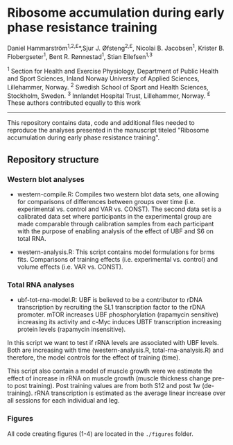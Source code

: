 # Ribosome accumulation during early phase resistance training

Daniel Hammarström<sup>1,2,£</sup>&ast;,Sjur J. Øfsteng<sup>2,£</sup>, Nicolai B. Jacobsen<sup>1</sup>, Krister B. Flobergseter<sup>1</sup>,  Bent R. Rønnestad<sup>1</sup>, Stian Ellefsen<sup>1,3</sup>


<sup>1</sup> Section for Health and Exercise Physiology, Department of Public Health and Sport Sciences, Inland Norway University of Applied Sciences, Lillehammer, Norway. 
<sup>2</sup> Swedish School of Sport and Health Sciences, Stockholm, Sweden.
<sup>3</sup> Innlandet Hospital Trust, Lillehammer, Norway. </div>
<sup>£</sup> These authors contributed equally to this work

----------------------------------------

This repository contains data, code and additional files needed to reproduce the analyses presented in the manuscript titeled "Ribosome accumulation during early phase resistance training". 

## Repository structure


### Western blot analyses

- western-compile.R: Compiles two western blot data sets, one allowing for comparisons of differences between groups over time (i.e. experimental vs. control and VAR vs. CONST). The second data set is a calibrated data set where participants in the experimental group are made comparable through calibration samples from each participant with the purpose of enabling analysis of the effect of UBF and S6 on total RNA.

- western-analysis.R: This script contains model formulations for brms fits. Comparisons of training effects (i.e. experimental vs. control) and volume effects (i.e. VAR vs. CONST).

### Total RNA analyses

- ubf-tot-rna-model.R: UBF is believed to be a contributor to rDNA transcription by recruiting the SL1 transcription factor to the rDNA promoter. mTOR increases UBF phosphorylation (rapamycin sensitive) increasing its activity and c-Myc induces UBTF transcription increasing protein levels (rapamycin insensitive).

In this script we want to test if rRNA levels are associated with UBF levels. Both are increasing with time (western-analysis.R, total-rna-analysis.R) and therefore, the model controls for the effect of training (time).

This script also contain a model of muscle growth were we estimate the effect of increase in rRNA on muscle growth (muscle thickness change pre- to post training). Post training values are from both S12 and post 1w (de-training). rRNA transcription is estimated as the average linear increase over all sessions for each individual and leg.

### Figures

All code creating figures (1-4) are located in the `./figures` folder.


